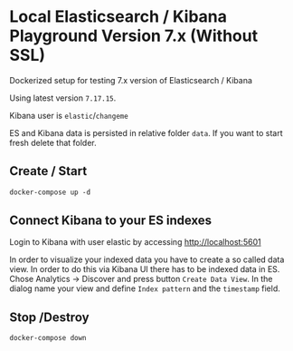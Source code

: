 # Local Elasticsearch / Kibana Playground Version 7.x (Without SSL)

Dockerized setup for testing 7.x version of Elasticsearch / Kibana

Using latest version `7.17.15`.

Kibana user is `elastic`/`changeme`

ES and Kibana data is persisted in relative folder `data`. If you want to start fresh delete that folder.

## Create / Start

```xml
docker-compose up -d
```

## Connect Kibana to your ES indexes

Login to Kibana with user elastic by accessing [http://localhost:5601](http://localhost:5601)

In order to visualize your indexed data you have to create a so called data view. In order to do this via Kibana UI there has to be indexed data in ES. Chose Analytics -> Discover and press button `Create Data View`. In the dialog name your view and define `Index pattern` and the `timestamp` field.


## Stop /Destroy

```xml
docker-compose down
```
